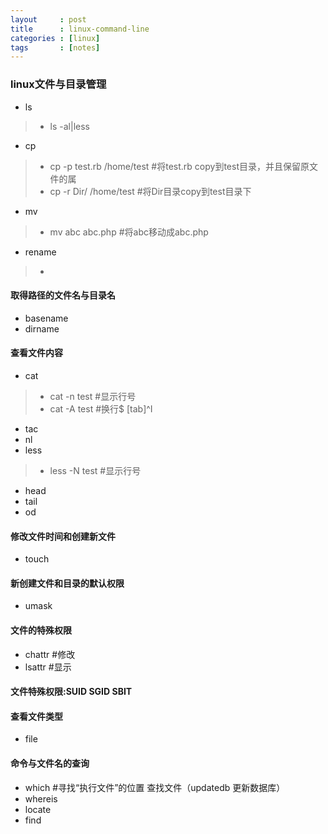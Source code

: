 ```yaml
---
layout     : post
title      : linux-command-line
categories : [linux]
tags       : [notes]
---
```

### linux文件与目录管理
* ls
>* ls -al|less

* cp
>* cp -p test.rb /home/test   #将test.rb copy到test目录，并且保留原文件的属
>* cp -r Dir/ /home/test      #将Dir目录copy到test目录下

* mv
>* mv abc abc.php  #将abc移动成abc.php

* rename
>*

#### 取得路径的文件名与目录名
* basename
* dirname

#### 查看文件内容
* cat
>* cat -n test     #显示行号
>* cat -A test    #换行$  [tab]^I

* tac
* nl
*  less
>* less -N test  #显示行号

* head
* tail
* od

#### 修改文件时间和创建新文件
* touch

#### 新创建文件和目录的默认权限
* umask

#### 文件的特殊权限
* chattr #修改
* lsattr #显示

#### 文件特殊权限:SUID SGID SBIT

#### 查看文件类型
* file

#### 命令与文件名的查询
* which #寻找“执行文件”的位置
查找文件（updatedb 更新数据库）
 * whereis
 * locate
 * find
